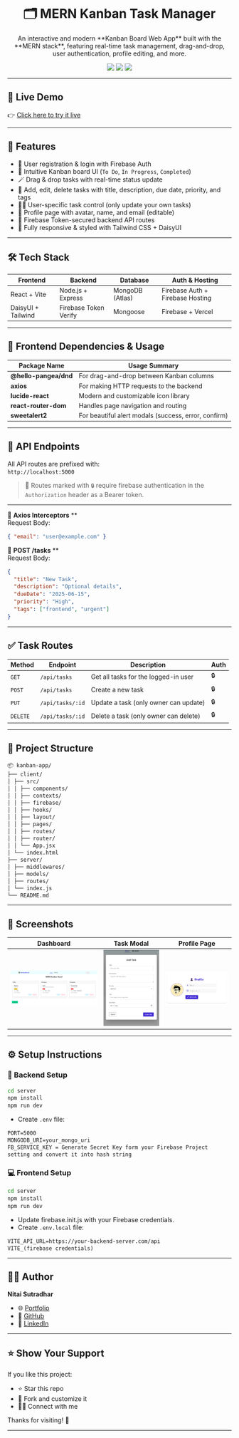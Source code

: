<h1 align="center">🗂️ MERN Kanban Task Manager</h1>
<p align="center">
  An interactive and modern **Kanban Board Web App** built with the **MERN stack**, featuring real-time task management, drag-and-drop, user authentication, profile editing, and more.
</p>

<p align="center">
  <img src="https://img.shields.io/badge/MERN%20Stack-React%20%7C%20Express%20%7C%20MongoDB%20%7C%20Node.js-blueviolet" />
  <img src="https://img.shields.io/badge/Deployed-Live-green" />
  <img src="https://img.shields.io/badge/Firebase-Auth-yellow" />
</p>

---

## 🚀 Live Demo

👉 [Click here to try it live](https://kanban-board-task.web.app/)

---

## 📌 Features

- 🧾 User registration & login with Firebase Auth
- 🧠 Intuitive Kanban board UI (`To Do`, `In Progress`, `Completed`)
- 🪄 Drag & drop tasks with real-time status update
- 📝 Add, edit, delete tasks with title, description, due date, priority, and tags
- 🧍‍♂️ User-specific task control (only update your own tasks)
- 📸 Profile page with avatar, name, and email (editable)
- 🔐 Firebase Token-secured backend API routes
- 🌈 Fully responsive & styled with Tailwind CSS + DaisyUI

---

## 🛠️ Tech Stack

| Frontend            | Backend                | Database         | Auth & Hosting      |
|---------------------|------------------------|------------------|---------------------|
| React + Vite        | Node.js + Express      | MongoDB (Atlas)  | Firebase Auth + Firebase Hosting |
| DaisyUI + Tailwind  | Firebase Token Verify  | Mongoose         | Firebase + Vercel |

---

## 🧩 Frontend Dependencies & Usage

| Package Name         | Usage Summary |
|----------------------|---------------|
| **@hello-pangea/dnd** | For drag-and-drop between Kanban columns |
| **axios**             | For making HTTP requests to the backend |
| **lucide-react**      | Modern and customizable icon library |
| **react-router-dom**  | Handles page navigation and routing |
| **sweetalert2**       | For beautiful alert modals (success, error, confirm) |

---

## 📡 API Endpoints

All API routes are prefixed with:  
`http://localhost:5000`

> 🔐 Routes marked with `🔒` require firebase authentication in the `Authorization` header as a Bearer token.

---

🔹 **Axios Interceptors**
**  
Request Body:
```json
{ "email": "user@example.com" }
```
🔹 **POST /tasks**
**  
Request Body:
```json
{
  "title": "New Task",
  "description": "Optional details",
  "dueDate": "2025-06-15",
  "priority": "High",
  "tags": ["frontend", "urgent"]
}
```

---
## ✅ Task Routes

| Method   | Endpoint       | Description                             | Auth  |
|----------|----------------|-----------------------------------------|-------|
| `GET`    | `/api/tasks`       | Get all tasks for the logged-in user    | 🔒    |
| `POST`   | `/api/tasks`       | Create a new task                       | 🔒    |
| `PUT`    | `/api/tasks/:id`   | Update a task (only owner can update)   | 🔒    |
| `DELETE` | `/api/tasks/:id`   | Delete a task (only owner can delete)   | 🔒    |

---


## 📁 Project Structure

```text
📦 kanban-app/
├── client/
│ ├── src/
│ │ ├── components/
│ │ ├── contexts/
│ │ ├── firebase/
│ │ ├── hooks/
│ │ ├── layout/
│ │ ├── pages/
│ │ ├── routes/
│ │ ├── router/
│ │ └── App.jsx
│ └── index.html
├── server/
│ ├── middlewares/
│ ├── models/
│ ├── routes/
│ └── index.js
└── README.md
```
---


## 📸 Screenshots

| Dashboard | Task Modal | Profile Page |
|----------|------------|--------------|
| ![board](./client/public/dashboard.png) | ![modal](./client/public/modal.png) | ![profile](./client/public/profile.png) |

---

## ⚙️ Setup Instructions

### 🔧 Backend Setup

```bash
cd server
npm install
npm run dev
```
- Create `.env` file:
```env
PORT=5000
MONGODB_URI=your_mongo_uri
FB_SERVICE_KEY = Generate Secret Key form your Firebase Project setting and convert it into hash string
```
### 💻 Frontend Setup

```bash
cd server
npm install
npm run dev
```
- Update firebase.init.js with your Firebase credentials.
- Create `.env.local` file:
```env
VITE_API_URL=https://your-backend-server.com/api
VITE_(firebase credentials)
```

---

## 👨‍💻 Author

**Nitai Sutradhar**

- 🌐 [Portfolio](https://your-portfolio-url.com)
- 🐙 [GitHub](https://github.com/nitaisutradhar)
- 🔗 [LinkedIn](https://www.linkedin.com/in/nitai-chandra-sutradhar-a817481a7/)
 
 ---
 ## ⭐ Show Your Support

If you like this project:

- ⭐ Star this repo
- 🔁 Fork and customize it
- 🧑‍💻 Connect with me

Thanks for visiting! 🙌

---

